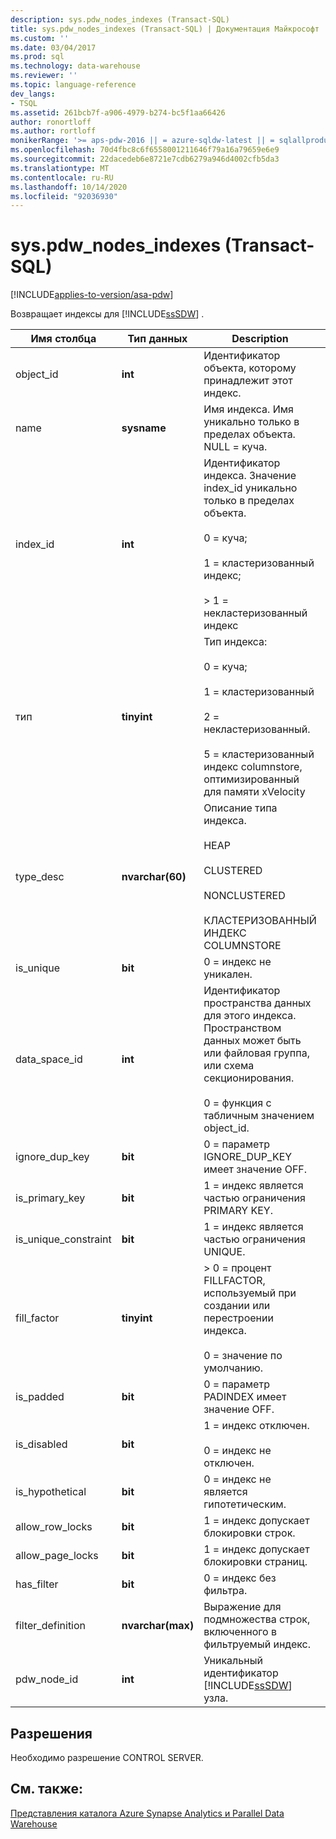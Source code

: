 ```yaml
---
description: sys.pdw_nodes_indexes (Transact-SQL)
title: sys.pdw_nodes_indexes (Transact-SQL) | Документация Майкрософт
ms.custom: ''
ms.date: 03/04/2017
ms.prod: sql
ms.technology: data-warehouse
ms.reviewer: ''
ms.topic: language-reference
dev_langs:
- TSQL
ms.assetid: 261bcb7f-a906-4979-b274-bc5f1aa66426
author: ronortloff
ms.author: rortloff
monikerRange: '>= aps-pdw-2016 || = azure-sqldw-latest || = sqlallproducts-allversions'
ms.openlocfilehash: 70d4fbc8c6f6558001211646f79a16a79659e6e9
ms.sourcegitcommit: 22dacedeb6e8721e7cdb6279a946d4002cfb5da3
ms.translationtype: MT
ms.contentlocale: ru-RU
ms.lasthandoff: 10/14/2020
ms.locfileid: "92036930"
---
```

# <a name="syspdw_nodes_indexes-transact-sql"></a>sys.pdw_nodes_indexes (Transact-SQL)
[!INCLUDE[applies-to-version/asa-pdw](../../includes/applies-to-version/asa-pdw.md)]

  Возвращает индексы для [!INCLUDE[ssSDW](../../includes/sssdw-md.md)] .  
  
|Имя столбца|Тип данных|Description|Диапазон|  
|-----------------|---------------|-----------------|-----------|  
|object_id|**int**|Идентификатор объекта, которому принадлежит этот индекс.||  
|name|**sysname**|Имя индекса. Имя уникально только в пределах объекта. NULL = куча.||  
|index_id|**int**|Идентификатор индекса. Значение index_id уникально только в пределах объекта.<br /><br /> 0 = куча;<br /><br /> 1 = кластеризованный индекс;<br /><br /> > 1 = некластеризованный индекс||  
|тип|**tinyint**|Тип индекса:<br /><br /> 0 = куча;<br /><br /> 1 = кластеризованный<br /><br /> 2 = некластеризованный.<br /><br /> 5 = кластеризованный индекс columnstore, оптимизированный для памяти xVelocity|  
|type_desc|**nvarchar(60)**|Описание типа индекса.<br /><br /> HEAP<br /><br /> CLUSTERED<br /><br /> NONCLUSTERED<br /><br /> КЛАСТЕРИЗОВАННЫЙ ИНДЕКС COLUMNSTORE||  
|is_unique|**bit**|0 = индекс не уникален.|Всегда равно 0.|  
|data_space_id|**int**|Идентификатор пространства данных для этого индекса. Пространством данных может быть или файловая группа, или схема секционирования.<br /><br /> 0 = функция с табличным значением object_id.||  
|ignore_dup_key|**bit**|0 = параметр IGNORE_DUP_KEY имеет значение OFF.|Всегда равно 0.|  
|is_primary_key|**bit**|1 = индекс является частью ограничения PRIMARY KEY.|Всегда равно 0.|  
|is_unique_constraint|**bit**|1 = индекс является частью ограничения UNIQUE.|Всегда равно 0.|  
|fill_factor|**tinyint**|> 0 = процент FILLFACTOR, используемый при создании или перестроении индекса.<br /><br /> 0 = значение по умолчанию.|Всегда равно 0.|  
|is_padded|**bit**|0 = параметр PADINDEX имеет значение OFF.|Всегда равно 0.|  
|is_disabled|**bit**|1 = индекс отключен.<br /><br /> 0 = индекс не отключен.||  
|is_hypothetical|**bit**|0 = индекс не является гипотетическим.|Всегда равно 0.|  
|allow_row_locks|**bit**|1 = индекс допускает блокировки строк.|Всегда равно 1.|  
|allow_page_locks|**bit**|1 = индекс допускает блокировки страниц.|Всегда равно 1.|  
|has_filter|**bit**|0 = индекс без фильтра.|Всегда равно 0.|  
|filter_definition|**nvarchar(max)**|Выражение для подмножества строк, включенного в фильтруемый индекс.|Всегда имеет значение NULL.|  
|pdw_node_id|**int**|Уникальный идентификатор [!INCLUDE[ssSDW](../../includes/sssdw-md.md)] узла.|NOT NULL|  
  
## <a name="permissions"></a>Разрешения  
 Необходимо разрешение CONTROL SERVER.  
  
## <a name="see-also"></a>См. также:  
 [Представления каталога Azure Synapse Analytics и Parallel Data Warehouse](../../relational-databases/system-catalog-views/sql-data-warehouse-and-parallel-data-warehouse-catalog-views.md)  
  
  
